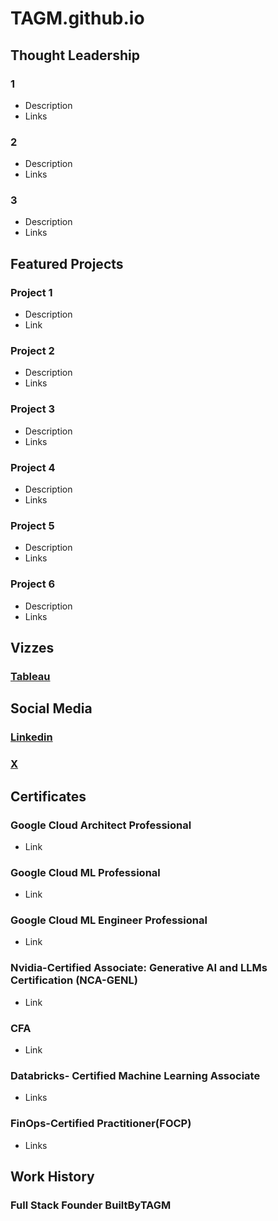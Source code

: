 # TAGM.github.io

## Thought Leadership 
### 1
- Description
- Links
  
### 2
- Description
- Links
 
### 3
- Description
- Links 

## Featured Projects 
### Project 1
- Description
- Link 

### Project 2
- Description
- Links
  
### Project 3
- Description
- Links

### Project 4
- Description
- Links

### Project 5
- Description
- Links

### Project 6
- Description
- Links


## Vizzes 
### [Tableau](https://public.tableau.com/app/profile/tagm/vizzes) 


## Social Media
### [Linkedin](https://www.linkedin.com/in/tracy-anne-griffin-manning/)

### [X](https://x.com/BuiltByTAGM)



## Certificates

### Google Cloud Architect Professional
- Link

### Google Cloud ML Professional
- Link

### Google Cloud ML Engineer Professional
- Link

### Nvidia-Certified Associate: Generative AI and LLMs Certification (NCA-GENL)
- Link
  
### CFA
- Link

### Databricks- Certified Machine Learning Associate
- Links

### FinOps-Certified Practitioner(FOCP)
- Links 

## Work History
### Full Stack Founder BuiltByTAGM
